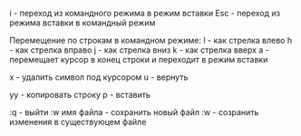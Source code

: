 i - переход из командного режима в режим вставки
Esc - переход из режима вставки в командный режим

Перемещение по строкам в командном режиме:
l -  как стрелка влево
h - как стрелка вправо
j - как стрелка вниз
k - как стрелка вверх
a - перемещает курсор в конец строки и переходит в режим вставки

x - удалить символ под курсором
u - вернуть 

yy - копировать строку
p - вставить

:q - выйти
:w имя файла - сохранить новый файл
:w - созранить изменения в существуюцем файле